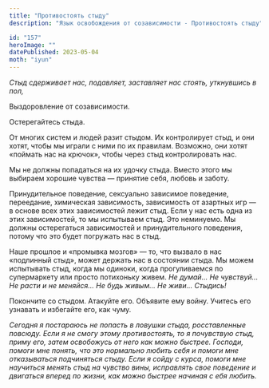 ```yaml
---
title: "Противостоять стыду"
description: "Язык освобождения от созависимости - Противостоять стыду"

id: "157"
heroImage: ""
datePublished: 2023-05-04
moth: "iyun"
---
```


_Стыд_ _сдерживает_ _нас,_ _подавляет,_ _заставляет_ _нас_ _стоять,_
_уткнувшись_ _в_ _пол,_

Выздоровление от созависимости.

Остерегайтесь стыда.

От многих систем и людей разит стыдом. Их контролирует стыд, и они хотят,
чтобы мы играли с ними по их правилам. Возможно, они хотят «поймать нас на
крючок», чтобы через стыд контролировать нас.

Мы не должны попадаться на их удочку стыда. Вместо этого мы выбираем хорошие
чувства — принятие себя, любовь и заботу.

Принудительное поведение, сексуально зависимое поведение, переедание,
химическая зависимость, зависимость от азартных игр — в основе всех этих
зависимостей лежит стыд. Если у нас есть одна из этих зависимостей, то мы
испытываем стыд. Это неминуемо. Мы должны остерегаться зависимостей и
принудительного поведения, потому что это будет погружать нас в стыд.

Наше прошлое и «промывка мозгов» — то, что вызвало в нас «подлинный стыд»,
может держать нас в состоянии стыда. Мы можем испытывать стыд, когда мы
одиноки, когда прогуливаемся по супермаркету или просто потихоньку живем. _Не_
_думай…_ _Не_ _чувствуй…_ _Не_ _расти_ _и_ _не_ _меняйся…_ _Не_ _будь_
_живым…_ _Не_ _живи…_ _Стыдись!_

Покончите со стыдом. Атакуйте его. Объявите ему войну. Учитесь его узнавать и
избегайте его, как чуму.

_Сегодня_ _я_ _постараюсь_ _не_ _попасть_ _в_ _ловушки_ _стыда,_
_росставленные_ _повсюду._ _Если_ _я_ _не_ _смогу_ _этому_ _противостоять,_
_то_ _я_ _почувствую_ _стыд,_ _приму_ _его,_ _затем_ _освобожусь_ _от_ _него_
_как_ _можно_ _быстрее._ _Господи,_ _помоги_ _мне_ _понять,_ _что_ _это_
_нормально_ _любить_ _себя_ _и_ _помоги_ _мне_ _отказываться_ _подчиняться_
_стыду._ _Если_ _я_ _сойду_ _с_ _курса,_ _помоги_ _мне_ _научиться_ _менять_
_стыд_ _на_ _чувство_ _вины,_ _исправлять_ _свое_ _поведение_ _и_ _двигаться_
_вперед_ _по_ _жизни,_ _как_ _можно_ _быстрее_ _начиная_ _с_ _ебя_ _любить._
